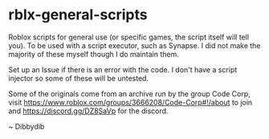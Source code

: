 # rblx-general-scripts
Roblox scripts for general use (or specific games, the script itself will tell you). To be used with a script executor, such as Synapse. I did not make the majority of these myself though I do maintain them.

Set up an Issue if there is an error with the code. I don't have a script injector so some of these will be untested.

Some of the originals come from an archive run by the group Code Corp, visit https://www.roblox.com/groups/3666208/Code-Corp#!/about to join and https://discord.gg/DZ8SaVp for the discord.

~ Dibbydib
